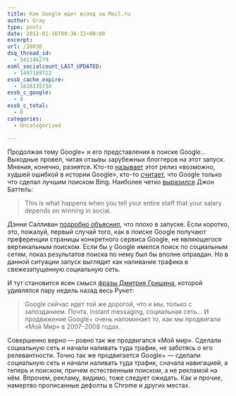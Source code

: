 ```yaml
---
title: Как Google идет вслед за Mail.ru
author: Gray
type: posts
date: 2012-01-16T09:36:22+00:00
excerpt:
url: /10930
dsq_thread_id:
  - 541146279
esml_socialcount_LAST_UPDATED:
  - 1497189722
essb_cache_expire:
  - 1616135730
essb_c_google:
  - 8
essb_c_total:
  - 8
categories:
  - Uncategorized

---
```








Продолжая тему Google+ и его представления в поиске Google… Выходные провел, читая отзывы зарубежных блоггеров на этот запуск. Мнения, конечно, разнятся. Кто-то [называет][1] этот релиз &#171;возможно, худшей ошибкой в истории Google&#187;, кто-то [считает][2], что Google только что сделал лучшим поиском Bing. Наиболее четко [выразился][3] Джон Баттель:

> This is what happens when you tell your entire staff that your salary depends on winning in social.

Дэнни Салливан [подробно объяснил][4], что плохо в запуске. Если коротко, это, пожалуй, первый случай того, как в поиске Google получают преференции страницы конкретного сервиса Google, не являющегося вертикальным поиском. Если бы у Google имелся поиск по социальным сетям, показ результатов поиска по нему был бы вполне оправдан. Но в данной ситуации запуск выглядит как наливание трафика в свежезапущенную социальную сеть.

И тут становится ясен смысл [фразы Дмитрия Гришина][5], которой удивлялся пару недель назад весь Рунет:

> Google сейчас идет той же дорогой, что и мы, только с запозданием. Почта, instant messaging, социальная сеть… И продвижение Google+ очень напоминает то, как мы продвигали «Мой Мир» в 2007–2008 годах.

Совершенно верно — ровно так же продвигался &#171;Мой мир&#187;. Сделали социальную сеть и начали наливать туда трафик, не заботясь о его релевантности. Точно так же продвигается Google+ — сделали социальную сеть и начали наливать туда трафик, сначала навигацией, а теперь и поиском, причем естественным поиском, а не рекламой на нём. Впрочем, рекламу, видимо, тоже следует ожидать. Как и прочие, намертво прописанные дефолты в Chrome и других местах.

 [1]: http://www.businessinsider.com/google-may-have-made-the-worst-mistake-in-its-history-this-week-2012-1
 [2]: http://gizmodo.com/5875571/google-just-made-bing-the-best-search-engine
 [3]: http://battellemedia.com/archives/2012/01/our-google-conundrum.php
 [4]: http://searchengineland.com/to-understand-google-favoritism-think-youtube-107857
 [5]: http://slon.ru/future/dmitriy_grishin_google_seychas_idet_toy_zhe_dorogoy_chto_i_my_tolko_s_zapozdaniem-727450.xhtml